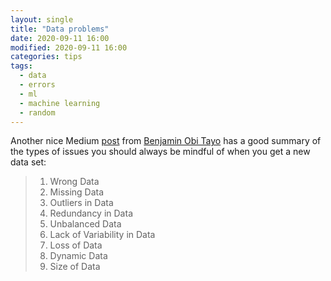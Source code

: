 ```yaml
---
layout: single
title: "Data problems"
date: 2020-09-11 16:00
modified: 2020-09-11 16:00
categories: tips
tags:
  - data
  - errors
  - ml
  - machine learning
  - random
---
```


Another nice Medium [post](https://medium.com/towards-artificial-intelligence/data-is-always-imperfect-8611d667dd10)
from [Benjamin Obi Tayo](https://medium.com/@benjaminobi) has a good summary of the types of issues you should always be mindful of when you get a new data set:

> 1. Wrong Data
> 2. Missing Data
> 3. Outliers in Data
> 4. Redundancy in Data
> 5. Unbalanced Data
> 6. Lack of Variability in Data
> 7. Loss of Data
> 8. Dynamic Data
> 9. Size of Data
